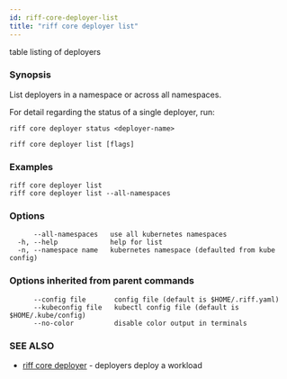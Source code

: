 ```yaml
---
id: riff-core-deployer-list
title: "riff core deployer list"
---
```

table listing of deployers

### Synopsis

List deployers in a namespace or across all namespaces.

For detail regarding the status of a single deployer, run:

    riff core deployer status <deployer-name>

```
riff core deployer list [flags]
```

### Examples

```
riff core deployer list
riff core deployer list --all-namespaces
```

### Options

```
      --all-namespaces   use all kubernetes namespaces
  -h, --help             help for list
  -n, --namespace name   kubernetes namespace (defaulted from kube config)
```

### Options inherited from parent commands

```
      --config file       config file (default is $HOME/.riff.yaml)
      --kubeconfig file   kubectl config file (default is $HOME/.kube/config)
      --no-color          disable color output in terminals
```

### SEE ALSO

* [riff core deployer](riff_core_deployer.md)	 - deployers deploy a workload

